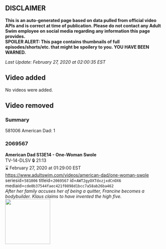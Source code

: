 ## DISCLAIMER
**This is an auto-generated page based on data pulled from official video APIs and is correct at time of publication. Please do not contact any Adult Swim employee on social media regarding any information this page provides.**  
**SPOILER ALERT: This page contains thumbnails of full episodes/shorts/etc. that might be spoilery to you. YOU HAVE BEEN WARNED.**  

_Last Update: February 27, 2020 at 02:00:35 EST_
## Video added
No videos were added.  
## Video removed
### Summary
581006 American Dad: 1  
### 2069567
**American Dad S13E14 - One-Woman Swole**  
TV-14-DLSV 🔒 21:13  
⌛ February 27, 2020 at 01:29:00 EST  
https://www.adultswim.com/videos/american-dad/one-woman-swole  
seriesid=`581006` titleid=`2069567` id=`AWT2gyOXTdxzjxdCnOX6` mediaid=`cde0b37544faec421f0898d1bcc7a58ab26ba462`  
_After her family accuses her of being a quitter, Francine becomes a bodybuilder. Klaus claims to have invented the high five._  
<a href="https://i.cdn.turner.com/adultswim/big/image-upload/thumbnails/thumb-2_image-15501614167832.jpg"><img src="https://i.cdn.turner.com/adultswim/big/image-upload/thumbnails/thumb-2_image-15501614167832.jpg" height="144px" /></a>
